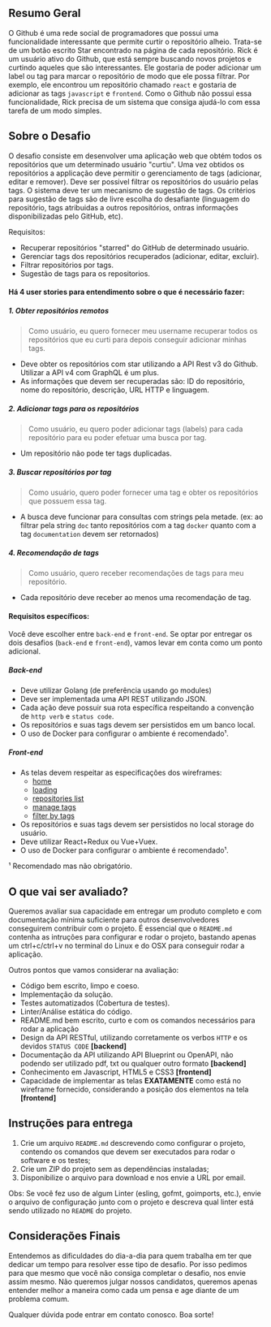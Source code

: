 ## Resumo Geral

O Github é uma rede social de programadores que possui uma funcionalidade
interessante que permite curtir o repositório alheio. Trata-se de um botão
escrito Star encontrado na página de cada repositório. Rick é um usuário ativo
do Github, que está sempre buscando novos projetos e curtindo aqueles que são
interessantes. Ele gostaria de poder adicionar um label ou tag para marcar o
repositório de modo que ele possa filtrar. Por exemplo, ele encontrou um
repositório chamado `react` e gostaria de adicionar as tags `javascript` e
`frontend`. Como o Github não possui essa funcionalidade, Rick precisa de um
sistema que consiga ajudá-lo com essa tarefa de um modo simples.

## Sobre o Desafio

O desafio consiste em desenvolver uma aplicação web que obtém todos os
repositórios que um determinado usuário "curtiu". Uma vez obtidos os
repositórios a applicação deve permitir o gerenciamento de tags (adicionar,
editar e remover). Deve ser possivel filtrar os repositórios do usuário pelas
tags. O sistema deve ter um mecanismo de sugestão de tags. Os critérios para
sugestão de tags são de livre escolha do desafiante (linguagem do repositório,
tags atribuidas a outros repositórios, ontras informações disponibilizadas pelo
GitHub, etc).

Requisitos:

 - Recuperar repositórios "starred" do GitHub de determinado usuário.
 - Gerenciar tags dos repositórios recuperados (adicionar, editar, excluir).
 - Filtrar repositórios por tags.
 - Sugestão de tags para os repositorios.

#### Há 4 user stories para entendimento sobre o que é necessário fazer:

##### 1. Obter repositórios remotos

> Como usuário, eu quero fornecer meu username recuperar todos os repositórios
que eu curti para depois conseguir adicionar minhas tags.


* Deve obter os repositórios com star utilizando a API Rest v3 do Github.
Utilizar a API v4 com GraphQL é um plus.
* As informações que devem ser recuperadas são: ID do repositório, nome do
repositório, descrição, URL HTTP e linguagem.


##### 2. Adicionar tags para os repositórios

> Como usuário, eu quero poder adicionar tags (labels) para cada repositório
para eu poder efetuar uma busca por tag.

* Um repositório não pode ter tags duplicadas.

##### 3. Buscar repositórios por tag

> Como usuário, quero poder fornecer uma tag e obter os repositórios que possuem
essa tag.

* A busca deve funcionar para consultas com strings pela metade. (ex: ao filtrar
  pela string `doc` tanto repositórios com a tag `docker` quanto com a tag
`documentation` devem ser retornados)

##### 4. Recomendação de tags

> Como usuário, quero receber recomendações de tags para meu repositório.

* Cada repositório deve receber ao menos uma recomendação de tag.

#### Requisitos específicos:

Você deve escolher entre `back-end` e `front-end`. Se optar por entregar os dois desafios (`back-end` e `front-end`), vamos levar em conta como um ponto adicional.

##### Back-end

- Deve utilizar Golang (de preferência usando go modules)
- Deve ser implementada uma API REST utilizando JSON.
- Cada ação deve possuir sua rota específica respeitando a convenção de `http
   verb` e `status code`.
- Os repositórios e suas tags devem ser persistidos em um banco local.
- O uso de Docker para configurar o ambiente é recomendado¹.

##### Front-end

- As telas devem respeitar as especificações dos wireframes:
  * [home](wireframes/01.png)
  * [loading](wireframes/02.png)
  * [repositories list](wireframes/03.png)
  * [manage tags](wireframes/04.png)
  * [filter by tags](wireframes/05.png)
- Os repositórios e suas tags devem ser persistidos no local storage do usuário.
- Deve utilizar React+Redux ou Vue+Vuex.
- O uso de Docker para configurar o ambiente é recomendado¹.


¹ Recomendado mas não obrigatório.

## O que vai ser avaliado?

Queremos avaliar sua capacidade em entregar um produto completo e com
documentação mínima suficiente para outros desenvolvedores conseguirem
contribuir com o projeto. É essencial que o `README.md` contenha as intruções
para configurar e rodar o projeto, bastando apenas um ctrl+c/ctrl+v no terminal
do Linux e do OSX para conseguir rodar a aplicação.

Outros pontos que vamos considerar na avaliação:

- Código bem escrito, limpo e coeso.
- Implementação da solução.
- Testes automatizados (Cobertura de testes).
- Linter/Análise estática do código.
- README.md bem escrito, curto e com os comandos necessários para rodar a aplicação
- Design da API RESTful, utilizando corretamente os verbos `HTTP` e os devidos
`STATUS CODE` **[backend]**
- Documentação da API utilizando API Blueprint ou OpenAPI, não podendo ser utilizado pdf, txt ou qualquer
outro formato **[backend]**
- Conhecimento em Javascript, HTML5 e CSS3 **[frontend]**
- Capacidade de implementar as telas **EXATAMENTE** como está no wireframe
fornecido, considerando a posição dos elementos na tela **[frontend]**

## Instruções para entrega

1. Crie um arquivo `README.md` descrevendo como configurar o projeto, contendo os
comandos que devem ser executados para rodar o software e os testes;
2. Crie um ZIP do projeto sem as dependências instaladas;
3. Disponibilize o arquivo para download e nos envie a URL por email.

Obs: Se você fez uso de algum Linter (esling, gofmt, goimports, etc.), envie o arquivo
de configuração junto com o projeto e descreva qual linter está sendo utilizado no
`README` do projeto.

## Considerações Finais

Entendemos as dificuldades do dia-a-dia para quem trabalha em ter que dedicar um
tempo para resolver esse tipo de desafio. Por isso pedimos para que mesmo que
você não consiga completar o desafio, nos envie assim mesmo. Não queremos julgar
nossos candidatos, queremos apenas entender melhor a maneira como cada um pensa
e age diante de um problema comum.

Qualquer dúvida pode entrar em contato conosco. Boa sorte!
